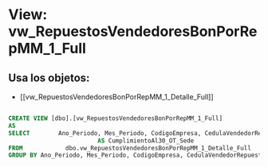 # View: vw_RepuestosVendedoresBonPorRepMM_1_Full

## Usa los objetos:
- [[vw_RepuestosVendedoresBonPorRepMM_1_Detalle_Full]]

```sql

CREATE VIEW [dbo].[vw_RepuestosVendedoresBonPorRepMM_1_Full]
AS
SELECT        Ano_Periodo, Mes_Periodo, CodigoEmpresa, CedulaVendedorRepuestos, SUM(CumplimientoAl30_OT) AS CumplimientoAl30_OT, CodigoSede, NombreSede, MAX(Presupuesto) AS Presupuesto, MAX(CumplimientoAl30_OT_Sede) 
                         AS CumplimientoAl30_OT_Sede
FROM            dbo.vw_RepuestosVendedoresBonPorRepMM_1_Detalle_Full
GROUP BY Ano_Periodo, Mes_Periodo, CodigoEmpresa, CedulaVendedorRepuestos, CodigoSede, NombreSede


```
